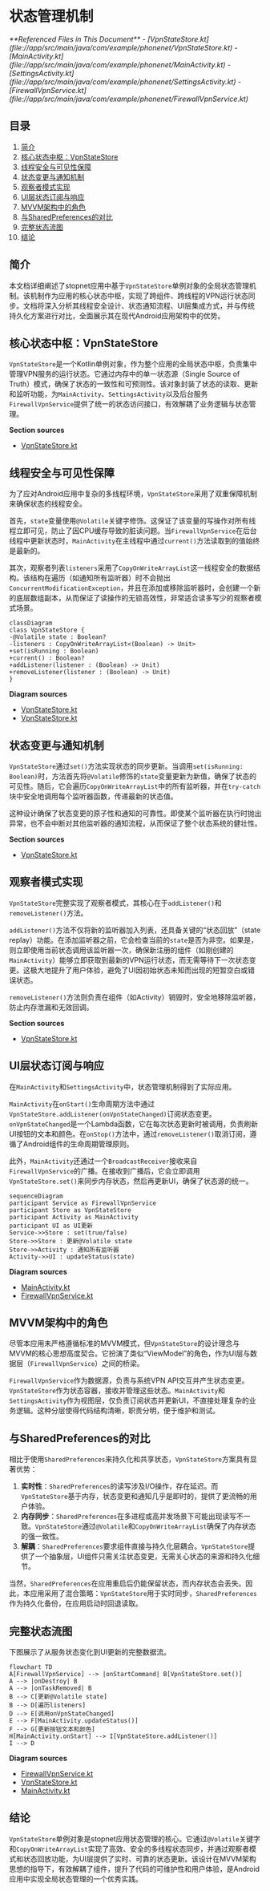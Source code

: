 # 状态管理机制

<cite>
**Referenced Files in This Document**   
- [VpnStateStore.kt](file://app/src/main/java/com/example/phonenet/VpnStateStore.kt)
- [MainActivity.kt](file://app/src/main/java/com/example/phonenet/MainActivity.kt)
- [SettingsActivity.kt](file://app/src/main/java/com/example/phonenet/SettingsActivity.kt)
- [FirewallVpnService.kt](file://app/src/main/java/com/example/phonenet/FirewallVpnService.kt)
</cite>

## 目录
1. [简介](#简介)
2. [核心状态中枢：VpnStateStore](#核心状态中枢：vpnstatestore)
3. [线程安全与可见性保障](#线程安全与可见性保障)
4. [状态变更与通知机制](#状态变更与通知机制)
5. [观察者模式实现](#观察者模式实现)
6. [UI层状态订阅与响应](#ui层状态订阅与响应)
7. [MVVM架构中的角色](#mvvm架构中的角色)
8. [与SharedPreferences的对比](#与sharedpreferences的对比)
9. [完整状态流图](#完整状态流图)
10. [结论](#结论)

## 简介
本文档详细阐述了stopnet应用中基于`VpnStateStore`单例对象的全局状态管理机制。该机制作为应用的核心状态中枢，实现了跨组件、跨线程的VPN运行状态同步。文档将深入分析其线程安全设计、状态通知流程、UI层集成方式，并与传统持久化方案进行对比，全面展示其在现代Android应用架构中的优势。

## 核心状态中枢：VpnStateStore
`VpnStateStore`是一个Kotlin单例对象，作为整个应用的全局状态中枢，负责集中管理VPN服务的运行状态。它通过内存中的单一状态源（Single Source of Truth）模式，确保了状态的一致性和可预测性。该对象封装了状态的读取、更新和监听功能，为`MainActivity`、`SettingsActivity`以及后台服务`FirewallVpnService`提供了统一的状态访问接口，有效解耦了业务逻辑与状态管理。

**Section sources**
- [VpnStateStore.kt](file://app/src/main/java/com/example/phonenet/VpnStateStore.kt#L4-L29)

## 线程安全与可见性保障
为了应对Android应用中复杂的多线程环境，`VpnStateStore`采用了双重保障机制来确保状态的线程安全。

首先，`state`变量使用`@Volatile`关键字修饰。这保证了该变量的写操作对所有线程立即可见，防止了因CPU缓存导致的脏读问题。当`FirewallVpnService`在后台线程中更新状态时，`MainActivity`在主线程中通过`current()`方法读取到的值始终是最新的。

其次，观察者列表`listeners`采用了`CopyOnWriteArrayList`这一线程安全的数据结构。该结构在遍历（如通知所有监听器）时不会抛出`ConcurrentModificationException`，并且在添加或移除监听器时，会创建一个新的底层数组副本，从而保证了读操作的无锁高效性，非常适合读多写少的观察者模式场景。

```mermaid
classDiagram
class VpnStateStore {
-@Volatile state : Boolean?
-listeners : CopyOnWriteArrayList<(Boolean) -> Unit>
+set(isRunning : Boolean)
+current() : Boolean?
+addListener(listener : (Boolean) -> Unit)
+removeListener(listener : (Boolean) -> Unit)
}
```

**Diagram sources**
- [VpnStateStore.kt](file://app/src/main/java/com/example/phonenet/VpnStateStore.kt#L5-L6)
- [VpnStateStore.kt](file://app/src/main/java/com/example/phonenet/VpnStateStore.kt#L7-L7)

## 状态变更与通知机制
`VpnStateStore`通过`set()`方法实现状态的同步更新。当调用`set(isRunning: Boolean)`时，方法首先将`@Volatile`修饰的`state`变量更新为新值，确保了状态的可见性。随后，它会遍历`CopyOnWriteArrayList`中的所有监听器，并在`try-catch`块中安全地调用每个监听器函数，传递最新的状态值。

这种设计确保了状态变更的原子性和通知的可靠性。即使某个监听器在执行时抛出异常，也不会中断对其他监听器的通知流程，从而保证了整个状态系统的健壮性。

**Section sources**
- [VpnStateStore.kt](file://app/src/main/java/com/example/phonenet/VpnStateStore.kt#L9-L14)

## 观察者模式实现
`VpnStateStore`完整实现了观察者模式，其核心在于`addListener()`和`removeListener()`方法。

`addListener()`方法不仅将新的监听器加入列表，还具备关键的“状态回放”（state replay）功能。在添加监听器之前，它会检查当前的`state`是否为非空。如果是，则立即使用当前状态调用该监听器一次，确保新注册的组件（如刚创建的`MainActivity`）能够立即获取到最新的VPN运行状态，而无需等待下一次状态变更。这极大地提升了用户体验，避免了UI因初始状态未知而出现的短暂空白或错误状态。

`removeListener()`方法则负责在组件（如Activity）销毁时，安全地移除监听器，防止内存泄漏和无效回调。

**Section sources**
- [VpnStateStore.kt](file://app/src/main/java/com/example/phonenet/VpnStateStore.kt#L18-L28)

## UI层状态订阅与响应
在`MainActivity`和`SettingsActivity`中，状态管理机制得到了实际应用。

`MainActivity`在`onStart()`生命周期方法中通过`VpnStateStore.addListener(onVpnStateChanged)`订阅状态变更。`onVpnStateChanged`是一个Lambda函数，它在每次状态更新时被调用，负责刷新UI按钮的文本和颜色。在`onStop()`方法中，通过`removeListener()`取消订阅，遵循了Android组件的生命周期管理原则。

此外，`MainActivity`还通过一个`BroadcastReceiver`接收来自`FirewallVpnService`的广播。在接收到广播后，它会立即调用`VpnStateStore.set()`来同步内存状态，然后再更新UI，确保了状态源的统一。

```mermaid
sequenceDiagram
participant Service as FirewallVpnService
participant Store as VpnStateStore
participant Activity as MainActivity
participant UI as UI更新
Service->>Store : set(true/false)
Store->>Store : 更新@Volatile state
Store->>Activity : 通知所有监听器
Activity->>UI : updateStatus(state)
```

**Diagram sources**
- [MainActivity.kt](file://app/src/main/java/com/example/phonenet/MainActivity.kt#L119-L156)
- [FirewallVpnService.kt](file://app/src/main/java/com/example/phonenet/FirewallVpnService.kt#L28-L127)

## MVVM架构中的角色
尽管本应用未严格遵循标准的MVVM模式，但`VpnStateStore`的设计理念与MVVM的核心思想高度契合。它扮演了类似“ViewModel”的角色，作为UI层与数据层（`FirewallVpnService`）之间的桥梁。

`FirewallVpnService`作为数据源，负责与系统VPN API交互并产生状态变更。`VpnStateStore`作为状态容器，接收并管理这些状态。`MainActivity`和`SettingsActivity`作为视图层，仅负责订阅状态并更新UI，不直接处理复杂的业务逻辑。这种分层使得代码结构清晰，职责分明，便于维护和测试。

## 与SharedPreferences的对比
相比于使用`SharedPreferences`来持久化和共享状态，`VpnStateStore`方案具有显著优势：

1.  **实时性**：`SharedPreferences`的读写涉及I/O操作，存在延迟。而`VpnStateStore`基于内存，状态变更和通知几乎是即时的，提供了更流畅的用户体验。
2.  **内存同步**：`SharedPreferences`在多进程或高并发场景下可能出现读写不一致。`VpnStateStore`通过`@Volatile`和`CopyOnWriteArrayList`确保了内存状态的强一致性。
3.  **解耦**：`SharedPreferences`要求组件直接与持久化层耦合。`VpnStateStore`提供了一个抽象层，UI组件只需关注状态变更，无需关心状态的来源和持久化细节。

当然，`SharedPreferences`在应用重启后仍能保留状态，而内存状态会丢失。因此，本应用采用了混合策略：`VpnStateStore`用于实时同步，`SharedPreferences`作为持久化备份，在应用启动时回退读取。

## 完整状态流图
下图展示了从服务状态变化到UI更新的完整数据流。

```mermaid
flowchart TD
A[FirewallVpnService] --> |onStartCommand| B[VpnStateStore.set()]
A --> |onDestroy| B
A --> |onTaskRemoved| B
B --> C[更新@Volatile state]
B --> D[遍历listeners]
D --> E[调用onVpnStateChanged]
E --> F[MainActivity.updateStatus()]
F --> G[更新按钮文本和颜色]
H[MainActivity.onStart] --> I[VpnStateStore.addListener()]
I --> D
```

**Diagram sources**
- [FirewallVpnService.kt](file://app/src/main/java/com/example/phonenet/FirewallVpnService.kt#L28-L127)
- [VpnStateStore.kt](file://app/src/main/java/com/example/phonenet/VpnStateStore.kt#L9-L14)
- [MainActivity.kt](file://app/src/main/java/com/example/phonenet/MainActivity.kt#L119-L156)

## 结论
`VpnStateStore`单例对象是stopnet应用状态管理的核心。它通过`@Volatile`关键字和`CopyOnWriteArrayList`实现了高效、安全的多线程状态同步，并通过观察者模式和状态回放功能，为UI层提供了实时、可靠的状态更新。该设计在MVVM架构思想的指导下，有效解耦了组件，提升了代码的可维护性和用户体验，是Android应用中实现全局状态管理的一个优秀实践。